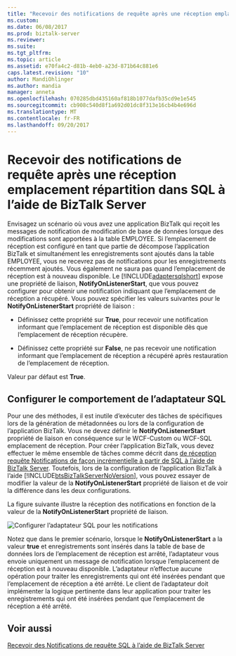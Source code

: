 ```yaml
---
title: "Recevoir des notifications de requête après une réception emplacement répartition dans SQL à l’aide de BizTalk Server | Documents Microsoft"
ms.custom: 
ms.date: 06/08/2017
ms.prod: biztalk-server
ms.reviewer: 
ms.suite: 
ms.tgt_pltfrm: 
ms.topic: article
ms.assetid: e70fa4c2-d81b-4eb0-a23d-871b64c881e6
caps.latest.revision: "10"
author: MandiOhlinger
ms.author: mandia
manager: anneta
ms.openlocfilehash: 070285dbd435160af818b1077dafb35cd9e1e545
ms.sourcegitcommit: cb908c540d8f1a692d01dc8f313e16cb4b4e696d
ms.translationtype: MT
ms.contentlocale: fr-FR
ms.lasthandoff: 09/20/2017
---
```

# <a name="receive-query-notifications-after-a-receive-location-breakdown-in-sql-using-biztalk-server"></a>Recevoir des notifications de requête après une réception emplacement répartition dans SQL à l’aide de BizTalk Server
Envisagez un scénario où vous avez une application BizTalk qui reçoit les messages de notification de modification de base de données lorsque des modifications sont apportées à la table EMPLOYEE. Si l’emplacement de réception est configuré en tant que partie de décompose l’application BizTalk et simultanément les enregistrements sont ajoutés dans la table EMPLOYEE, vous ne recevrez pas de notifications pour les enregistrements récemment ajoutés. Vous également ne saura pas quand l’emplacement de réception est à nouveau disponible. Le [!INCLUDE[adaptersqlshort](../../includes/adaptersqlshort-md.md)] expose une propriété de liaison, **NotifyOnListenerStart**, que vous pouvez configurer pour obtenir une notification indiquant que l’emplacement de réception a récupéré. Vous pouvez spécifier les valeurs suivantes pour le **NotifyOnListenerStart** propriété de liaison :  
  
-   Définissez cette propriété sur **True**, pour recevoir une notification informant que l’emplacement de réception est disponible dès que l’emplacement de réception récupère.  
  
-   Définissez cette propriété sur **False**, ne pas recevoir une notification informant que l’emplacement de réception a récupéré après restauration de l’emplacement de réception.  
  
 Valeur par défaut est **True**.  
  
## <a name="configuring-the-sql-adapter-behavior"></a>Configurer le comportement de l’adaptateur SQL  
 Pour une des méthodes, il est inutile d’exécuter des tâches de spécifiques lors de la génération de métadonnées ou lors de la configuration de l’application BizTalk. Vous ne devez définir le **NotifyOnListenerStart** propriété de liaison en conséquence sur le WCF-Custom ou WCF-SQL emplacement de réception. Pour créer l’application BizTalk, vous devez effectuer le même ensemble de tâches comme décrit dans [de réception requête Notifications de façon incrémentielle à partir de SQL à l’aide de BizTalk Server](../../adapters-and-accelerators/adapter-sql/receive-query-notifications-incrementally-from-sql-using-biztalk-server.md). Toutefois, lors de la configuration de l’application BizTalk à l’aide [!INCLUDE[btsBizTalkServerNoVersion](../../includes/btsbiztalkservernoversion-md.md)], vous pouvez essayer de modifier la valeur de la **NotifyOnListenerStart** propriété de liaison et de voir la différence dans les deux configurations.  
  
 La figure suivante illustre la réception des notifications en fonction de la valeur de la **NotifyOnListenerStart** propriété de liaison.  
  
 ![Configurer l’adaptateur SQL pour les notifications](../../adapters-and-accelerators/adapter-oracle-database/media/4018300a-1a58-47da-ac9d-c77c13d7081d.gif "4018300a-1a58-47da-ac9d-c77c13d7081d")  
  
 Notez que dans le premier scénario, lorsque le **NotifyOnListenerStart** a la valeur **true** et enregistrements sont insérés dans la table de base de données lors de l’emplacement de réception est arrêté, l’adaptateur vous envoie uniquement un message de notification lorsque l’emplacement de réception est à nouveau disponible. L’adaptateur n’effectue aucune opération pour traiter les enregistrements qui ont été insérées pendant que l’emplacement de réception a été arrêté. Le client de l’adaptateur doit implémenter la logique pertinente dans leur application pour traiter les enregistrements qui ont été insérées pendant que l’emplacement de réception a été arrêté.  
  
## <a name="see-also"></a>Voir aussi  
 [Recevoir des Notifications de requête SQL à l’aide de BizTalk Server](../../adapters-and-accelerators/adapter-sql/receive-sql-query-notifications-using-biztalk-server.md)